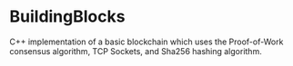 # BuildingBlocks
C++ implementation of a basic blockchain which uses the Proof-of-Work consensus algorithm, TCP Sockets, and Sha256 hashing algorithm.

